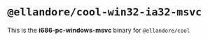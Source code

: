# `@ellandore/cool-win32-ia32-msvc`

This is the **i686-pc-windows-msvc** binary for `@ellandore/cool`
